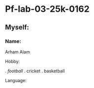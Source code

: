 # Pf-lab-03-25k-0162
## Myself: ##
 ### Name: ###
  Arham Alam

  Hobby:
  
  . *football*
  . cricket
  . basketball

Language:
 
